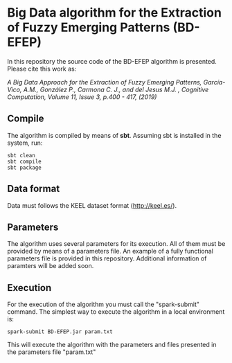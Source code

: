 # Big Data algorithm for the Extraction of Fuzzy Emerging Patterns (BD-EFEP)

In this repository the source code of the BD-EFEP algorithm is presented. Please cite this work as:

*A Big Data Approach for the Extraction of Fuzzy Emerging Patterns, García-Vico, A.M., González P., Carmona C. J., and del Jesus M.J. , Cognitive Computation, Volume 11, Issue 3, p.400 - 417, (2019)*

## Compile

The algorithm is compiled by means of __sbt__. Assuming sbt is installed in the system, run:

```
sbt clean
sbt compile
sbt package
```

## Data format

Data must follows the KEEL dataset format (http://keel.es/).

## Parameters

The algorithm uses several parameters for its execution. All of them must be provided by means of a parameters file. An example of a fully functional parameters file is provided in this repository. Additional information of paramters will be added soon.

## Execution
For the execution of the algorithm you must call the "spark-submit" command. The simplest way to execute the algorithm in a local environment is:

```
spark-submit BD-EFEP.jar param.txt
```

This will execute the algorithm with the parameters and files presented in the parameters file "param.txt"

